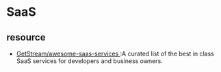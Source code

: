# SaaS

##  resource

* [GetStream/awesome-saas-services
](https://github.com/GetStream/awesome-saas-services):A curated list of the best in class SaaS services for developers and business owners.
